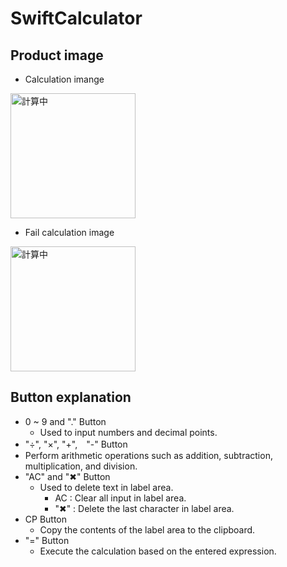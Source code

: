 # SwiftCalculator
## Product image
* Calculation imange

 <img alt="計算中" width="200" src="https://github.com/kazu09/SwiftCalculator/assets/64839248/5fac5e0a-d64d-44e6-a5e1-9ce8e264e9ff">

* Fail calculation image

 <img alt="計算中" width="200" src="https://github.com/kazu09/SwiftCalculator/assets/64839248/91cbd9f0-12fa-4555-86e4-51f5967bf272">

## Button explanation
* 0 ~ 9 and "." Button
  *  Used to input numbers and decimal points.
*  "÷", "×", "+",　"-" Button
  * Perform arithmetic operations such as addition, subtraction, multiplication, and division.
* "AC" and "✖" Button
  * Used to delete text in label area.
    * AC : Clear all input in label area.
    * "✖︎" : Delete the last character in label area.
* CP Button
  * Copy the contents of the label area to the clipboard.
* "=" Button
  * Execute the calculation based on the entered expression.   
 
